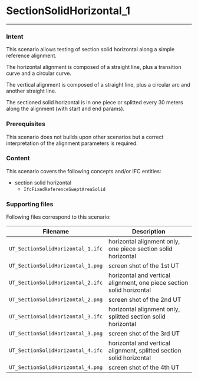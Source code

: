 # SectionSolidHorizontal_1
---

### Intent

This scenario allows testing of section solid horizontal along a simple reference alignment.

The horizontal alignment is composed of a straight line, plus a transition curve and a circular curve.

The vertical alignment is composed of a straight line, plus a circular arc and another straight line.

The sectioned solid horizontal is in one piece or splitted every 30 meters along the alignment (with start and end params). 
    

### Prerequisites

This scenario does not builds upon other scenarios but a correct interpretation of the alignment parameters is required.

### Content

This scenario covers the following concepts and/or IFC entities:
- section solid horizontal 
  - `IfcFixedReferenceSweptAreaSolid`

### Supporting files

Following files correspond to this scenario:

| Filename                          | Description                               |
|-----------------------------------|-------------------------------------------|
| `UT_SectionSolidHorizontal_1.ifc` | horizontal alignment only, one piece section solid horizontal|
| `UT_SectionSolidHorizontal_1.png` | screen shot of the 1st UT |
| `UT_SectionSolidHorizontal_2.ifc` | horizontal and vertical alignment, one piece section solid horizontal|
| `UT_SectionSolidHorizontal_2.png` | screen shot of the 2nd UT |
| `UT_SectionSolidHorizontal_3.ifc` | horizontal alignment only, splitted section solid horizontal|
| `UT_SectionSolidHorizontal_3.png` | screen shot of the 3rd UT |
| `UT_SectionSolidHorizontal_4.ifc` | horizontal and vertical alignment, splitted section solid horizontal|
| `UT_SectionSolidHorizontal_4.png` | screen shot of the 4th UT |
